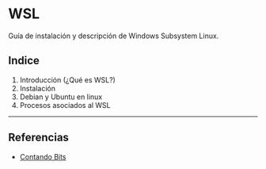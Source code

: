 # WSL
Guía de instalación y descripción de Windows Subsystem Linux.
## Indice
1. Introducción (¿Qué es WSL?)
2. Instalación
3. Debian y Ubuntu en linux
4. Procesos asociados al WSL
---
## Referencias
* [Contando Bits](https://www.youtube.com/watch?v=lt4UtlUzx9w)
